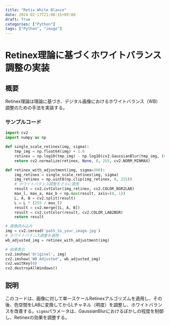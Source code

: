 ```yaml
---
title: "Retix White Blance"
date: 2024-02-17T21:08:15+09:00
draft: True
categories: ["Python"]
tags: ["Python", "image"]
---
```

# Retinex理論に基づくホワイトバランス調整の実装

## 概要

Retinex理論は理論に基づき、デジタル画像におけるホワイトバランス（WB）調整のための手法を実装する。

### サンプルコード

```python
import cv2
import numpy as np

def single_scale_retinex(img, sigma):
    tmp_img = np.float64(img) + 1.0
    retinex = np.log10(tmp_img) - np.log10(cv2.GaussianBlur(tmp_img, (0, 0), sigma))
    return cv2.normalize(retinex, None, 0, 255, cv2.NORM_MINMAX)

def retinex_with_adjustment(img, sigma=300):
    img_retinex = single_scale_retinex(img, sigma)
    img_retinex = np.uint8(np.clip(img_retinex, 0, 255))
    # ホワイトバランス調整をさらに適用
    result = cv2.cvtColor(img_retinex, cv2.COLOR_BGR2LAB)
    max_l, max_a, max_b = np.max(result, axis=(0, 1))
    L, A, B = cv2.split(result)
    L = L * (255 / max_l)
    result = cv2.merge([L, A, B])
    result = cv2.cvtColor(result, cv2.COLOR_LAB2BGR)
    return result

# 画像読み込み
img = cv2.imread('path_to_your_image.jpg')
# ホワイトバランス調整を適用
wb_adjusted_img = retinex_with_adjustment(img)

# 結果表示
cv2.imshow('Original', img)
cv2.imshow('WB Adjusted', wb_adjusted_img)
cv2.waitKey(0)
cv2.destroyAllWindows()
```

## 説明

このコードは、画像に対して単一スケールRetinexアルゴリズムを適用し、その後、色空間をLABに変換してからLチャネル（明度）を調整し、ホワイトバランスを改善する。`sigma`パラメータは、GaussianBlurにおけるぼかしの程度を制御し、Retinexの効果を調整する。